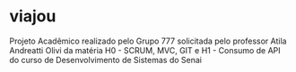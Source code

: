 # viajou
Projeto Acadêmico realizado pelo Grupo 777 solicitada pelo professor Atila Andreatti Olivi da matéria H0 - SCRUM, MVC, GIT e H1 - Consumo de API do curso de Desenvolvimento de Sistemas do Senai
